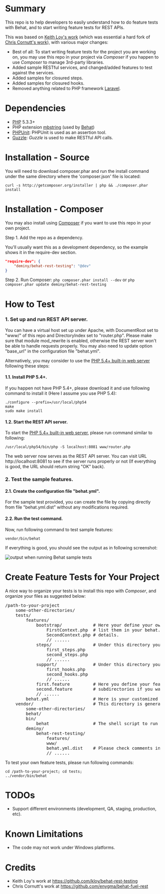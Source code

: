 # Summary

This repo is to help developers to easily understand how to do feature tests with Behat, and to start writing
feature tests for REST APIs.

This was based on [Keith Loy's work](https://github.com/kloy/behat-rest-testing) (which was essential a hard fork of
[Chris Cornutt's work](https://github.com/enygma/behat-fuel-rest)), with various major changes:

* Best of all: To start writing feature tests for the project you are working on, you may use this repo in your project
via _Composer_ if you happen to use _Composer_ to manage 3rd-party libraries.
* Added sample RESTful services, and changed/added features to test against the services.
* Added samples for closured steps.
* Added samples for closured hooks.
* Removed anything related to PHP framework [Laravel](http://laravel.com/).

# Dependencies

* [PHP](http://www.php.net) 5.3.3+
* PHP extension [mbstring](http://www.php.net/mbstring) (used by [Behat](http://www.behat.org))
* [PHPUnit](https://github.com/sebastianbergmann/phpunit): PHPUnit is used as an assertion tool.
* [Guzzle](https://github.com/guzzle/guzzle): _Guzzle_ is used to make RESTful API calls.

# Installation - Source

You will need to download composer.phar and run the install command under the same directory where the 'composer.json'
file is located:

```
curl -s http://getcomposer.org/installer | php && ./composer.phar install
```

# Installation - Composer

You may also install using [Composer](https://github.com/composer/composer) if you want to use this repo in your own
project.

Step 1. Add the repo as a dependency.

You'll usually want this as a development dependency, so the example shows it in the require-dev section.

``` json
"require-dev": {
    "deminy/behat-rest-testing": "@dev"
}
```

Step 2. Run Composer: `php composer.phar install --dev` or `php composer.phar update deminy/behat-rest-testing`

# How to Test

### 1. Set up and run REST API server.

You can have a virtual host set up under Apache, with DocumentRoot set to "www/" of this repo and DirectoryIndex set
to "router.php". Please make sure that module mod_rewrite is enabled, otherwise the REST server won't be able to handle
requests properly. You may also need to update option "base_url" in the configuration file "behat.yml".

Alternatively, you may consider to use the
[PHP 5.4+ built-in web server](http://php.net/manual/en/features.commandline.webserver.php) following these steps:

#### 1.1. Install PHP 5.4+.

If you happen not have PHP 5.4+, please download it and use following command to install it (Here I assume you use PHP
5.4):

```
./configure --prefix=/usr/local/php54
make
sudo make install
```

#### 1.2. Start the REST API server.

To start the [PHP 5.4+ built-in web server](http://php.net/manual/en/features.commandline.webserver.php), please
run command similar to following:

```
/usr/local/php54/bin/php -S localhost:8081 www/router.php
```

The web server now serves as the REST API server. You can visit URL http://localhost:8081 to see if the server runs
properly or not (If everything is good, the URL should return string "OK" back).

### 2. Test the sample features.

#### 2.1. Create the configuration file "behat.yml".

For the sample test provided, you can create the file by copying directly from file "behat.yml.dist" without any
modifications required.

#### 2.2. Run the test command.

Now, run following command to test sample features:

```
vendor/bin/behat
```

If everything is good, you should see the output as in following screenshot:

![output when running Behat sample tests](https://raw.github.com/deminy/behat-rest-testing/master/screenshot.png "")

# Create Feature Tests for Your Project

A nice way to organize your tests is to install this repo with _Composer_, and organize your files as suggested below:

<pre>
/path-to-your-project
    some-other-directories/
    tests/
        features/
            bootstrap/            # Here your define your own contexts. To load these self-defined contexts, you need
                FirstContext.php  # list them in your behat.xml file. Please check comments in file /behat.yml.dist for
                SecondContext.php # details.
                // ......
            steps/                # Under this directory you may define your own steps.
                first_steps.php
                second_steps.php
                // ......
            support/              # Under this directory you may define your own hooks.
                first_hooks.php
                second_hooks.php
                // ......
            first.feature         # Here you define your feature tests. You may also put your *.feature files under some
            second.feature        # subdirectories if you want.
            // ......
        behat.yml                 # Here is your customized behat.yml file. See file /behat.yml.dist for details.
    vendor/                       # This directory is generated by Composer automatically.
        some-other-directories/
        behat/
        bin/
            behat                 # The shell script to run Behat.
        deminy/
            behat-rest-testing/
                features/
                www/
                behat.yml.dist    # Please check comments in this file to see how to define your behat.xml properly.
                // ......
</pre>

To test your own feature tests, please run following commands:

```
cd /path-to-your-project; cd tests;
../vendor/bin/behat
```

# TODOs

* Support different environments (development, QA, staging, production, etc).

# Known Limitations

* The code may not work under Windows platforms.

# Credits

* Keith Loy's work at <https://github.com/kloy/behat-rest-testing>
* Chris Cornutt's work at <https://github.com/enygma/behat-fuel-rest>

